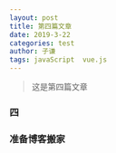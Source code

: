 ```yaml
---
layout: post
title: 第四篇文章
date: 2019-3-22
categories: test
author: 子谦
tags: javaScript  vue.js
---
```

>这是第四篇文章

### 四



### 准备博客搬家
